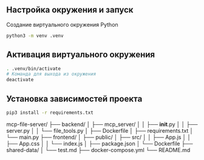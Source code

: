 ## Настройка окружения и запуск
Создание виртуального окружения Python
```bash
python3 -m venv .venv
```

## Активация виртуального окружения
```bash
. .venv/bin/activate
# Команда для выхода из окружения
deactivate
```

## Установка зависимостей проекта
```bash
pip3 install -r requirements.txt
```

mcp-file-server/
├── backend/
│   ├── mcp_server/
│   │   ├── __init__.py
│   │   ├── server.py
│   │   └── file_tools.py
│   ├── Dockerfile
│   ├── requirements.txt
│   └── main.py
├── frontend/
│   ├── public/
│   ├── src/
│   │   ├── App.js
│   │   ├── App.css
│   │   └── index.js
│   ├── package.json
│   └── Dockerfile
├── shared-data/
│   └── test.md
├── docker-compose.yml
└── README.md